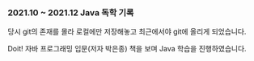 ### 2021.10 ~ 2021.12 Java 독학 기록

당시 git의 존재를 몰라 로컬에만 저장해놓고 최근에서야 git에 올리게 되었습니다.

Doit! 자바 프로그래밍 입문(저자 박은종) 책을 보며 Java 학습을 진행하였습니다.
